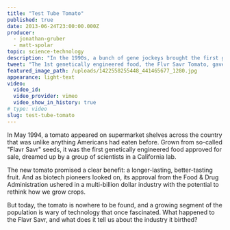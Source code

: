 ```yaml
---
title: "Test Tube Tomato"
published: true
date: 2013-06-24T23:00:00.000Z
producer:
  - jonathan-gruber
  - matt-spolar
topic: science-technology
description: "In the 1990s, a bunch of gene jockeys brought the first genetically engineered food to market. The business crashed but biotech science has flourished far beyond the produce aisle. "
tweet: "The 1st genetically engineered food, the Flvr Savr Tomato, gave rise to a very different industry:"
featured_image_path: /uploads/1422558255448_441465677_1280.jpg
appearance: light-text
video:
  video_id:
  video_provider: vimeo
  video_show_in_history: true
# type: video
slug: test-tube-tomato
---
```


In May 1994, a tomato appeared on supermarket shelves across the country that was unlike anything Americans had eaten before. Grown from so-called "Flavr Savr" seeds, it was the first genetically engineered food approved for sale, dreamed up by a group of scientists in a California lab.

The new tomato promised a clear benefit: a longer-lasting, better-tasting fruit. And as biotech pioneers looked on, its approval from the Food & Drug Administration ushered in a multi-billion dollar industry with the potential to rethink how we grow crops.

But today, the tomato is nowhere to be found, and a growing segment of the population is wary of technology that once fascinated. What happened to the Flavr Savr, and what does it tell us about the industry it birthed?

